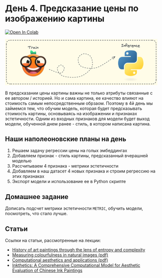 # День 4. Предсказание цены по изображению картины
[![Open In Colab](https://colab.research.google.com/assets/colab-badge.svg)](https://colab.research.google.com/drive/1xXDgiXnyrp6rgYiDLISNmelksSbr4HBV?usp=sharing)

<p align="right">
    <img alt="Day 4 logo" src="./../pics/day4_logo.png">
</p>

В предсказании цены картины важны не только атрибуты связанные с ее автором / историей. Но и сама картина, ее качество влияют на стоимость самым непосредственным обрзаом. Поэтому в 4й день мы займемся тем, что обучим модель, которая будет предсказывать стоимость картины, основываясь на изображении и признаках эстетичности.
Одним из входных признаков для модели будет выход модели, обученной днем ранее - стиль, в котором написана картина.

## Наши наполеоновские планы на день
1. Решаем задачу регрессии цены на голых эмбеддингах
2. Добавляем признак - стиль картины, предсказанный вчерашней моделью
3. Рассчитываем 4 признака - метрики эстетичности 
4. Добавляем в наш датасет 4 новых признака и строим регрессию на этих признаках
5. Экспорт модели и использование ее в Python скрипте

## Домашнее задание
Дописать подсчет метрики эстетичности `METRIC`, обучить модели, посмотреть, что стало лучше.

## Статьи
Ссылки на статьи, рассмотренные на лекции:
* [History of art paintings through the lens of entropy and complexity](https://www.pnas.org/doi/full/10.1073/pnas.1800083115)
* [Measuring colourfulness in natural images (pdf)](https://infoscience.epfl.ch/record/33994/files/HaslerS03.pdf)
* [Computational aesthetics and applications (pdf)](https://www.researchgate.net/publication/327447399_Computational_aesthetics_and_applications/fulltext/5b900d0aa6fdcc327e4586dd/Computational-aesthetics-and-applications.pdf?origin=publicationDetail&_sg%5B0%5D=mfaLMeGqdqOC52idfEvvnlspEPtGJ-uxuO6ljpZKm5wULsEND8S2upR3njgy9FFFsJHvdpBZxwu9Mv0sRuL8kA.ZN423jc5gOmJSm15_QMbbo6yGFika_6sO1wo4rmF1X1ljL2c75HkKVg-cqXgTmHPcr9-UZZ4btx-EUSy_C8BKQ&_sg%5B1%5D=frr6J38fvL68b9aiHCcvimomQIb6Z_Kx-Rajy-HUIFeZj9iws_WtNyKnj-r-HYVBHQTjuBWV18WvuBlKQeC67LN0MWSPvuPGdX8DLrWAm75V.ZN423jc5gOmJSm15_QMbbo6yGFika_6sO1wo4rmF1X1ljL2c75HkKVg-cqXgTmHPcr9-UZZ4btx-EUSy_C8BKQ&_iepl=&_rtd=eyJjb250ZW50SW50ZW50IjoibWFpbkl0ZW0ifQ%3D%3D&_tp=eyJjb250ZXh0Ijp7ImZpcnN0UGFnZSI6InB1YmxpY2F0aW9uIiwicGFnZSI6InB1YmxpY2F0aW9uIiwicG9zaXRpb24iOiJwYWdlSGVhZGVyIn19)
* [Inkthetics: A Comprehensive Computational Model for Aesthetic Evaluation of Chinese Ink Paintings](https://ieeexplore.ieee.org/stamp/stamp.jsp?tp=&arnumber=9293299)